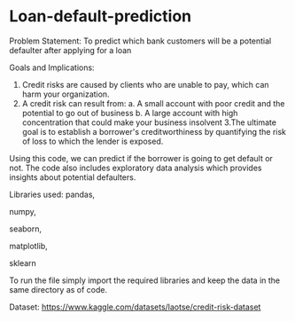 # Loan-default-prediction

Problem Statement:
To predict which bank customers will be a potential defaulter after applying for a loan

Goals and Implications:
1. Credit risks are caused by clients who are unable to pay, which can harm your organization.
2. A credit risk can result from:
 a. A small account with poor credit and the potential to go out of business
 b. A large account with high concentration that could make your business insolvent
3.The ultimate goal is to establish a borrower's creditworthiness by quantifying the risk of loss to which the lender is exposed.

Using this code, we can predict if the borrower is going to get default or not. 
The code also includes exploratory data analysis which provides insights about potential defaulters.


Libraries used:
pandas,

numpy,

seaborn,

matplotlib,

sklearn


To run the file simply import the required libraries and keep the data in the same directory as of code.

Dataset: https://www.kaggle.com/datasets/laotse/credit-risk-dataset
